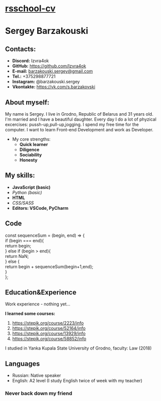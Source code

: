 # [rsschool-cv](#)
# Sergey Barzakouski

## Contacts:

* **Discord:** Izvra4ok
* **GitHub:** https://github.com/Izvra4ok
* **E-mail:** barzakouski.sergey@gmail.com
* **Tel.:** +375298877721
* **Instagram:** @barzakouski.sergey
* **Vkontakte:** https://vk.com/s.barzakovski


## About myself: 

My name is Sergey. I live in Grodno, Republic of Belarus and 31 years old. I'm married and I have a beautiful daughter. Every day I do a lot of phyzical excercises: pussh-up,pull-up,jogging. I spend my free time for the computer.
I want to learn Front-end Development and work as Developer.
* My core strengths:
	*  **Quick learner**
	* **Diligence**
	* **Sociability**
	* **Honesty**

## My skills:
* **JavaScript (basic)**
* _Python (basic)_
* **HTML**
* _CSS/SASS_
* **Editors: VSCode, PyCharm**

## Code

const sequenceSum = (begin, end) => {\
    if (begin === end){\
        return begin;\
    } else if (begin > end){\
        return NaN;\
    } else {\
        return begin + sequenceSum(begin+1,end);\
    }\
};

## Education&Experience
Work experience - nothing yet...

**I learned some courses:**
1. https://stepik.org/course/2223/info
2. https://stepik.org/course/52164/info
3. https://stepik.org/course/13929/info
4. https://stepik.org/course/58852/info

I studied in Yanka Kupala State University of Grodno, faculty: Law (2018)

##  Languages
* Russian: Native speaker
* English: A2 level (I study English twice of week with my teacher)

### Never back down my friend